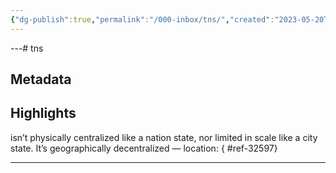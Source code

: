 ```yaml
---
{"dg-publish":true,"permalink":"/000-inbox/tns/","created":"2023-05-20T23:58:26.000-04:00","updated":"2025-03-20T14:34:29.000-04:00"}
---
```


---# tns
## Metadata


## Highlights
isn’t physically centralized like a nation state, nor limited in scale like a city state. It’s geographically decentralized — location: []()
{ #ref-32597}


---
